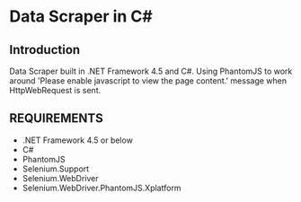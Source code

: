 # Data Scraper in C#

## Introduction

Data Scraper built in .NET Framework 4.5 and C#. Using PhantomJS to work around 'Please enable javascript to view the page content.' message when HttpWebRequest is sent.

## REQUIREMENTS
- .NET Framework 4.5 or below
- C#
- PhantomJS
- Selenium.Support
- Selenium.WebDriver
- Selenium.WebDriver.PhantomJS.Xplatform
